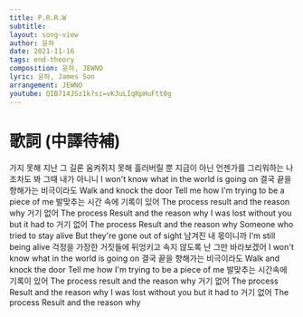 ```yaml
---
title: P.R.R.W
subtitle:
layout: song-view
author: 윤하
date: 2021-11-16
tags: end-theory
composition: 윤하, JEWNO
lyric: 윤하, James Son
arrangement: JEWNO
youtube: QIB714JSz1k?si=vK3uLIqRpHuFtt0g
---
```


# 歌詞 (中譯待補)

가지 못해 지난 그 길론
움켜쥐지 못해 흘러버릴 뿐
지금이 아닌 언젠가를
그리워하는 나조차도
봐 그때 내가 아니니
I won't know what in the world is going on
결국 끝을 향해가는 비극이라도
Walk and knock the door
Tell me how I'm trying to be a piece of me
발맞추는 시간 속에 기록이 있어
The process result and the reason why
거기 없어 The process
Result and the reason why
I was lost without you but it had to
거기 없어 The process
Result and the reason why
Someone who tried to stay alive
But they're gone out of sight
남겨진 내 몫이니까 I'm still being alive
걱정을 가장한 거짓들에
뒤엉키고 속지 않도록
난 그만 바라보겠어
I won't know what in the world is going on
결국 끝을 향해가는 비극이라도
Walk and knock the door
Tell me how I'm trying to be a piece of me
발맞추는 시간속에 기록이 있어
The process result and the reason why
거기 없어 The process
Result and the reason why
I was lost without you but it had to
거기 없어 The process
Result and the reason why
